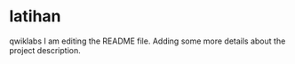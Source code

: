 # latihan
qwiklabs
I am editing the README file. Adding some more details about the project description.
